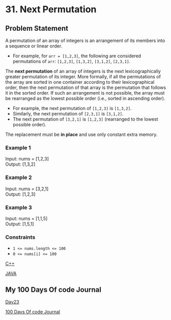 # 31. Next Permutation

## Problem Statement

A permutation of an array of integers is an arrangement of its members into a sequence or linear order.

- For example, for `arr = [1,2,3]`, the following are considered permutations of `arr`: `[1,2,3]`, `[1,3,2]`, `[3,1,2]`, `[2,3,1]`.

The **next permutation** of an array of integers is the next lexicographically greater permutation of its integer. More formally, if all the permutations of the array are sorted in one container according to their lexicographical order, then the next permutation of that array is the permutation that follows it in the sorted order. If such an arrangement is not possible, the array must be rearranged as the lowest possible order (i.e., sorted in ascending order).

- For example, the next permutation of `[1,2,3]` is `[1,3,2]`.
- Similarly, the next permutation of `[2,3,1]` is `[3,1,2]`.
- The next permutation of `[3,2,1]` is `[1,2,3]` (rearranged to the lowest possible order).

The replacement must be **in place** and use only constant extra memory.

### Example 1

Input: nums = [1,2,3]  
Output: [1,3,2]

### Example 2

Input: nums = [3,2,1]  
Output: [1,2,3]

### Example 3

Input: nums = [1,1,5]  
Output: [1,5,1]

### Constraints

- `1 <= nums.length <= 100`
- `0 <= nums[i] <= 100`

[C++](https://github.com/infopkrajput/DSA/blob/main/LeetCode/31.%20Next%20Permutation/Solution.cpp)

[JAVA](https://github.com/infopkrajput/DSA/blob/main/LeetCode/31.%20Next%20Permutation/Main.java)

## My 100 Days Of code Journal

[Day23](https://splashy-zone-afc.notion.site/Day-23-12049fd54d998060b63ef40bea602679?pvs=4)

[100 Days Of code Journal](https://splashy-zone-afc.notion.site/100-Days-of-Code-Journal-11349fd54d99805f86defe8d1c3b0f78?pvs=4)
